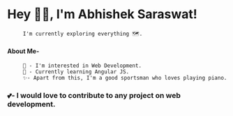  
#        Hey 👋🏻, I'm Abhishek Saraswat!
         I'm currently exploring everything 🗺️.
####     About Me-
         👀 - I'm interested in Web Development.
         🔎 - Currently learning Angular JS.
         ✨- Apart from this, I'm a good sportsman who loves playing piano.
         
###     💕- I would love to contribute to any project on web development.

<!---
Rockstarr2114/Rockstarr2114 is a ✨ special ✨ repository because its `README.md` (this file) appears on your GitHub profile.
You can click the Preview link to take a look at your changes.

 👋 Hey, I’m Abhishek Saraswat. I am currently exploring almost everything.

- 👀 I’m interested in web Development.

- 🌱 I’m currently learning  Angular JS.

- ✨ A good sportsman and love to sing and play piano.

- 💞️ I’m looking to contribute to any project related to web development.

- 📫 How to reach me ...



--->
